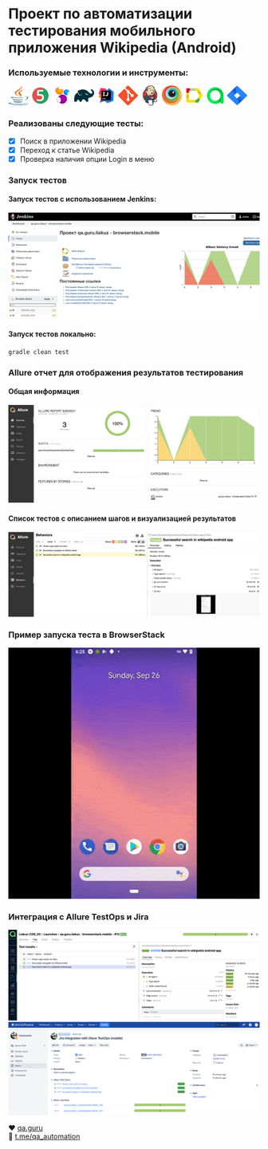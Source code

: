 # Проект по автоматизации тестирования мобильного приложения Wikipedia (Android)

### Используемые технологии и инструменты:
<p align="left">
<img height="40" width="40" src="images/java-logo.svg" alt="java">
<img height="40" width="40" src="images/junit5-logo.svg" alt="junit5">
<img height="40" width="40" src="images/selenide-logo.svg" alt="selenide">
<img height="40" width="40" src="images/gradle-logo.svg" alt="gradle">
<img height="40" width="40" src="images/IDEA-logo.svg" alt="IDEA">
<img height="40" width="40" src="images/git-logo.svg" alt="git">
<img height="40" width="40" src="images/jenkins-logo.svg" alt="jenkins">
<img height="40" width="40" src="images/browserstack-logo.svg" alt="browserstack">
<img height="40" width="40" src="images/allure-Report-logo.svg" alt="allure">
<img height="40" width="40" src="images/allure-ee-logo.svg" alt="allure-testops">
<img height="40" width="40" src="images/jira-logo.svg" alt="jira">
</p>

### Реализованы следующие тесты:
- [X] Поиск в приложении Wikipedia
- [X] Переход к статье Wikipedia
- [X] Проверка наличия опции Login в меню

### Запуск тестов
#### Запуск тестов с использованием Jenkins:
![image](images/jenkins-main.png)

#### Запуск тестов локально:
```bash
gradle clean test
```

### Allure отчет для отображения результатов тестирования
#### Общая информация
![image](images/allure-report-overview.png)
#### Список тестов c описанием шагов и визуализацией результатов
![image](images/allure-report-behavior.png)

### Пример запуска теста в BrowserStack
![video](https://github.com/PercyGB/qa.gurur.mobile-browserstack/blob/master/images/browserstack-video.gif)

### Интеграция с Allure TestOps и Jira </br>
![image](images/allure-testops-tests.png)
![image](images/jira.png)


:heart: <a target="_blank" href="https://qa.guru">qa.guru</a><br/>
:blue_heart: <a target="_blank" href="https://t.me/qa_automation">t.me/qa_automation</a>
